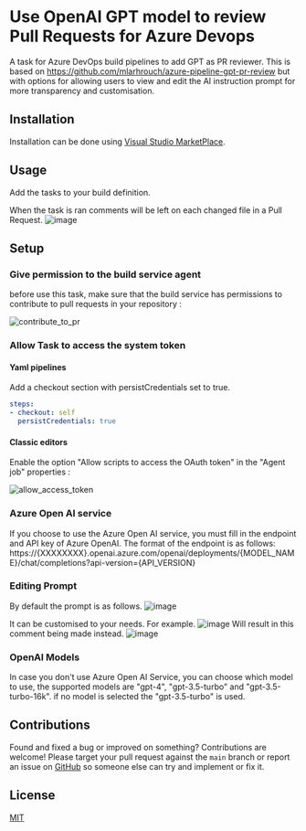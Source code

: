 # Use OpenAI GPT model to review Pull Requests for Azure Devops
A task for Azure DevOps build pipelines to add GPT as PR reviewer.
This is based on https://github.com/mlarhrouch/azure-pipeline-gpt-pr-review but with options for allowing users to view and edit the AI instruction prompt for more transparency and customisation.

## Installation

Installation can be done using [Visual Studio MarketPlace](https://marketplace.visualstudio.com/items?itemName=97Saundersj.AIPullRequestReview).

## Usage

Add the tasks to your build definition.

When the task is ran comments will be left on each changed file in a Pull Request.
![image](https://github.com/97saundersj/azure-pipeline-ai-pr-review/assets/34074715/8541bfdd-5de9-4901-9832-3960fe01b277)


## Setup

### Give permission to the build service agent

before use this task, make sure that the build service has permissions to contribute to pull requests in your repository :

![contribute_to_pr](https://github.com/mlarhrouch/azure-pipeline-gpt-pr-review/blob/main/images/contribute_to_pr.png?raw=true)

### Allow Task to access the system token

#### Yaml pipelines 

Add a checkout section with persistCredentials set to true.

```yaml
steps:
- checkout: self
  persistCredentials: true
```

#### Classic editors 

Enable the option "Allow scripts to access the OAuth token" in the "Agent job" properties :

![allow_access_token](https://github.com/mlarhrouch/azure-pipeline-gpt-pr-review/blob/main/images/allow_access_token.png?raw=true)

### Azure Open AI service

If you choose to use the Azure Open AI service, you must fill in the endpoint and API key of Azure OpenAI. The format of the endpoint is as follows: https://{XXXXXXXX}.openai.azure.com/openai/deployments/{MODEL_NAME}/chat/completions?api-version={API_VERSION}

### Editing Prompt

By default the prompt is as follows.
![image](https://github.com/97saundersj/azure-pipeline-ai-pr-review/assets/34074715/5d70b71d-5394-4b1f-a2b7-43aad66f0aea)

It can be customised to your needs.
For example.
![image](https://github.com/97saundersj/azure-pipeline-ai-pr-review/assets/34074715/a6737110-2b0b-4b50-a6a9-9820c0875068)
Will result in this comment being made instead.
![image](https://github.com/97saundersj/azure-pipeline-ai-pr-review/assets/34074715/d7241613-2e4c-4c94-99ac-242ab1cc334c)

### OpenAI Models

In case you don't use Azure Open AI Service, you can choose which model to use, the supported models are "gpt-4", "gpt-3.5-turbo" and "gpt-3.5-turbo-16k". if no model is selected the "gpt-3.5-turbo" is used.

## Contributions

Found and fixed a bug or improved on something? Contributions are welcome! Please target your pull request against the `main` branch or report an issue on [GitHub](https://github.com/97saundersj/azure-pipeline-ai-pr-review/issues) so someone else can try and implement or fix it.

## License

[MIT](https://raw.githubusercontent.com/mlarhrouch/azure-pipeline-gpt-pr-review/main/LICENSE)
